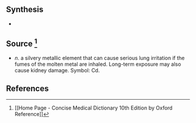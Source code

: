 ## Synthesis
- 
## Source [^1]
- $n$. a silvery metallic element that can cause serious lung irritation if the fumes of the molten metal are inhaled. Long-term exposure may also cause kidney damage. Symbol: Cd.
## References

[^1]: [[Home Page - Concise Medical Dictionary 10th Edition by Oxford Reference]]